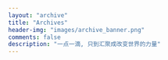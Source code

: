 ```yaml
---
layout: "archive"
title: "Archives"
header-img: "images/archive_banner.png"
comments: false
description: "一点一滴, 只到汇聚成改变世界的力量"
---
```

